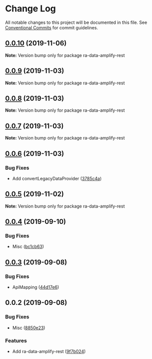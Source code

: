 # Change Log

All notable changes to this project will be documented in this file.
See [Conventional Commits](https://conventionalcommits.org) for commit guidelines.

## [0.0.10](https://github.com/hupe1980/mplify-material-ui/compare/ra-data-amplify-rest@0.0.9...ra-data-amplify-rest@0.0.10) (2019-11-06)

**Note:** Version bump only for package ra-data-amplify-rest





## [0.0.9](https://github.com/hupe1980/mplify-material-ui/compare/ra-data-amplify-rest@0.0.8...ra-data-amplify-rest@0.0.9) (2019-11-03)

**Note:** Version bump only for package ra-data-amplify-rest





## [0.0.8](https://github.com/hupe1980/mplify-material-ui/compare/ra-data-amplify-rest@0.0.7...ra-data-amplify-rest@0.0.8) (2019-11-03)

**Note:** Version bump only for package ra-data-amplify-rest





## [0.0.7](https://github.com/hupe1980/mplify-material-ui/compare/ra-data-amplify-rest@0.0.6...ra-data-amplify-rest@0.0.7) (2019-11-03)

**Note:** Version bump only for package ra-data-amplify-rest





## [0.0.6](https://github.com/hupe1980/mplify-material-ui/compare/ra-data-amplify-rest@0.0.5...ra-data-amplify-rest@0.0.6) (2019-11-03)


### Bug Fixes

* Add convertLegacyDataProvider ([3785c4a](https://github.com/hupe1980/mplify-material-ui/commit/3785c4a1908a573dd699d34f38c9b736eb6a4025))





## [0.0.5](https://github.com/hupe1980/mplify-material-ui/compare/ra-data-amplify-rest@0.0.4...ra-data-amplify-rest@0.0.5) (2019-11-02)

**Note:** Version bump only for package ra-data-amplify-rest





## [0.0.4](https://github.com/hupe1980/mplify-material-ui/compare/ra-data-amplify-rest@0.0.3...ra-data-amplify-rest@0.0.4) (2019-09-10)


### Bug Fixes

* Misc ([bc1cb63](https://github.com/hupe1980/mplify-material-ui/commit/bc1cb63))





## [0.0.3](https://github.com/hupe1980/mplify-material-ui/compare/ra-data-amplify-rest@0.0.2...ra-data-amplify-rest@0.0.3) (2019-09-08)


### Bug Fixes

* ApiMapping ([44d17e6](https://github.com/hupe1980/mplify-material-ui/commit/44d17e6))





## 0.0.2 (2019-09-08)


### Bug Fixes

* Misc ([8850e23](https://github.com/hupe1980/amplify-material-ui/commit/8850e23))


### Features

* Add ra-data-amplify-rest ([9f7b024](https://github.com/hupe1980/amplify-material-ui/commit/9f7b024))
